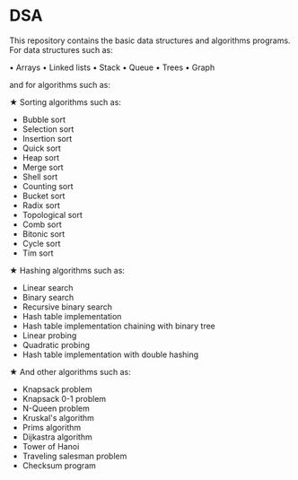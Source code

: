 # DSA
This repository contains the basic data structures and algorithms programs. For data structures such as:

• Arrays 
• Linked lists 
• Stack
• Queue
• Trees
• Graph

and for algorithms such as:
 
★ Sorting algorithms such as:
  - Bubble sort
  - Selection sort
  - Insertion sort
  - Quick sort
  - Heap sort
  - Merge sort 
  - Shell sort
  - Counting sort
  - Bucket sort
  - Radix sort 
  - Topological sort
  - Comb sort
  - Bitonic sort
  - Cycle sort
  - Tim sort
 
★ Hashing algorithms such as:
  - Linear search
  - Binary search 
  - Recursive binary search 
  - Hash table implementation
  - Hash table implementation chaining with binary tree
  - Linear probing
  - Quadratic probing 
  - Hash table implementation with double hashing
 
★ And other algorithms such as:
  - Knapsack problem 
  - Knapsack 0-1 problem
  - N-Queen problem
  - Kruskal's algorithm
  - Prims algorithm
  - Dijkastra algorithm
  - Tower of Hanoi 
  - Traveling salesman problem
  - Checksum program